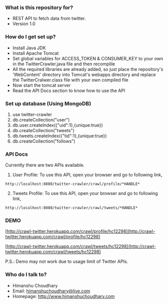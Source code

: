 ### What is this repository for? ###

* REST API to fetch data from twitter.
* Version 1.0

### How do I get set up? ###

* Install Java JDK
* Install Apache Tomcat
* Set global variables for ACCESS_TOKEN & CONSUMER_KEY to your own in the TwitterCrawler.java file and then recomplile
* All the required libraries are already added, so just place the repository's 'WebContent' directory into Tomcat's webapps directory and replace the TwitterCralwer.class file with your own compiled file
* Now start the tomcat server
* Read the API Docs section to know how to use the API

### Set up database (Using MongoDB) ###

1. use twitter-crawler
2. db.createCollection("user")
3. db.user.createIndex({"uid":1},{unique:true})
4. db.createCollection("tweets")
5. db.tweets.createIndex({"tid":1},{unique:true})
6. db.createCollection("follows")

### API Docs ###

Currently there are two APIs available.

1. User Profile: To use this API, open your browser and go to following link,

```
http://localhost:8080/twitter-crawler/crawl/profile/*HANDLE*

```
2. Tweets Profile: To use this API, open your browser and go to following link,

```
http://localhost:8080/twitter-crawler/crawl/tweets/*HANDLE*

```

### DEMO ###

[http://crawl-twitter.herokuapp.com/crawl/profile/hc12298](http://crawl-twitter.herokuapp.com/crawl/profile/hc12298)

[http://crawl-twitter.herokuapp.com/crawl/tweets/hc12298](http://crawl-twitter.herokuapp.com/crawl/tweets/hc12298)

P.S.: Demo may not work due to usage limit of Twitter APIs.

### Who do I talk to? ###

* Himanshu Choudhary
* Email: himanshuchoudhary@live.com
* Homepage: http://www.himanshuchoudhary.com